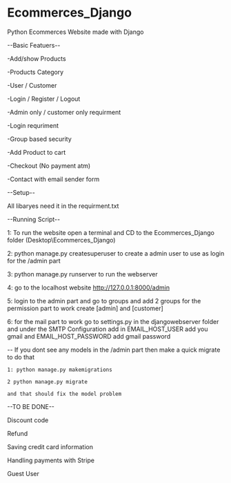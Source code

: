 # Ecommerces_Django
Python Ecommerces Website made with Django

--Basic Featuers--

-Add/show Products

-Products Category

-User / Customer

-Login / Register / Logout

-Admin only / customer only requirment

-Login requriment

-Group based security

-Add Product to cart

-Checkout (No payment atm)

-Contact with email sender form


--Setup--

All libaryes need it in the requirment.txt


--Running Script--

1: To run the website open a terminal and CD to the Ecommerces_Django folder (Desktop\Ecommerces_Django)

2: python manage.py createsuperuser to create a admin user to use as login for the /admin part

3: python manage.py runserver to run the webserver

4: go to the localhost website http://127.0.0.1:8000/admin

5: login to the admin part and go to groups and add 2 groups for the permission part to work create [admin] and [customer]

6: for the mail part to work go to settings.py in the djangowebserver folder and under the SMTP Configuration add in EMAIL_HOST_USER add you gmail and EMAIL_HOST_PASSWORD add gmail password

-- If you dont see any models in the /admin part then make a quick migrate to do that

    1: python manage.py makemigrations

    2 python manage.py migrate

    and that should fix the model problem
    


--TO BE DONE--

Discount code

Refund

Saving credit card information

Handling payments with Stripe

Guest User
